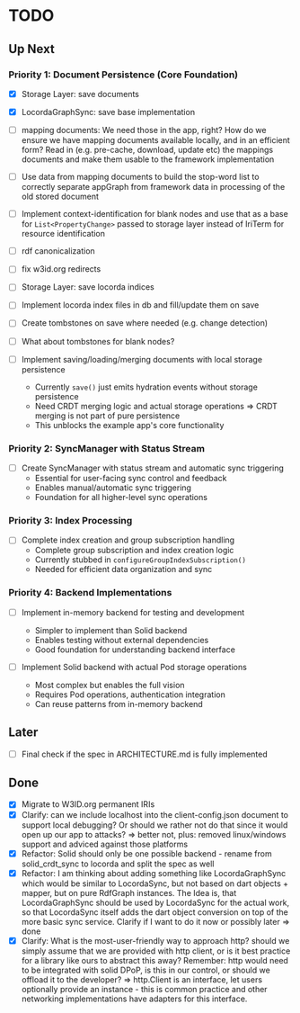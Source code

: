# TODO

## Up Next

### Priority 1: Document Persistence (Core Foundation)
- [x] Storage Layer: save documents
- [x] LocordaGraphSync: save base implementation
- [ ] mapping documents: We need those in the app, right? How do we ensure we have mapping documents available locally, and in an efficient form? Read in (e.g. pre-cache, download, update etc) the mappings documents and make them usable to the framework implementation
- [ ] Use data from mapping documents to build the stop-word list to correctly separate appGraph from framework data in processing of the old stored document
- [ ] Implement context-identification for blank nodes and use that as a base for `List<PropertyChange>` passed to storage layer instead of IriTerm for resource identification

- [ ] rdf canonicalization 
- [ ] fix w3id.org redirects
- [ ] Storage Layer: save locorda indices
- [ ] Implement locorda index files in db and fill/update them on save
- [ ] Create tombstones on save where needed (e.g. change detection)
- [ ] What about tombstones for blank nodes?
- [ ] Implement saving/loading/merging documents with local storage persistence
  - Currently `save()` just emits hydration events without storage persistence
  - Need CRDT merging logic and actual storage operations => CRDT merging is not part of pure persistence
  - This unblocks the example app's core functionality
 
### Priority 2: SyncManager with Status Stream
- [ ] Create SyncManager with status stream and automatic sync triggering
  - Essential for user-facing sync control and feedback
  - Enables manual/automatic sync triggering
  - Foundation for all higher-level sync operations

### Priority 3: Index Processing
- [ ] Complete index creation and group subscription handling
  - Complete group subscription and index creation logic
  - Currently stubbed in `configureGroupIndexSubscription()`
  - Needed for efficient data organization and sync

### Priority 4: Backend Implementations
- [ ] Implement in-memory backend for testing and development
  - Simpler to implement than Solid backend
  - Enables testing without external dependencies
  - Good foundation for understanding backend interface

- [ ] Implement Solid backend with actual Pod storage operations
  - Most complex but enables the full vision
  - Requires Pod operations, authentication integration
  - Can reuse patterns from in-memory backend

## Later
- [ ] Final check if the spec in ARCHITECTURE.md is fully implemented

## Done
- [x] Migrate to W3ID.org permanent IRIs
- [x] Clarify: can we include localhost into the client-config.json document to support local debugging? Or should we rather not do that since it would open up our app to attacks? => better not, plus: removed linux/windows support and adviced against those platforms
- [x] Refactor: Solid should only be one possible backend - rename from solid_crdt_sync to locorda and split the spec as well
- [x] Refactor: I am thinking about adding something like LocordaGraphSync which would be similar to LocordaSync, but not based on dart objects + mapper, but on pure RdfGraph instances. The Idea is, that LocordaGraphSync should be used by LocordaSync for the actual work, so that LocordaSync itself adds the dart object conversion on top of the more basic sync service. Clarify if I want to do it now or possibly later => done
- [x] Clarify: What is the most-user-friendly way to approach http? should we simply assume that we are provided with http client, or is it best practice for a library like ours to abstract this away? Remember: http would need to be integrated with solid DPoP, is this in our control, or should we offload it to the developer? => http.Client is an interface, let users optionally provide an instance - this is common practice and other networking implementations have adapters for this interface.
